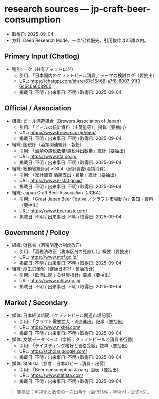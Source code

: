 # research sources — jp-craft-beer-consumption

- 取得日: 2025-09-04
- 方針: Deep Research Mode。一次/公式優先。引用抜粋は25語以内。

## Primary Input (Chatlog)
- 種別: 一次（共有チャットログ）
  - 引用: 「日本国内のクラフトビール消費」テーマの検討ログ（要抽出）
  - URL: https://chatgpt.com/share/67c16468-a7f8-8007-91f3-6c6c6a608900
  - 掲載日: 不明 / 出来事日: 不明 / 取得日: 2025-09-04

## Official / Association
- 組織: ビール酒造組合（Brewers Association of Japan）
  - 引用: 「ビールの統計資料（出荷量等）」掲載（要抽出）
  - URL: https://www.brewers.or.jp/data/
  - 掲載日: 不明 / 出来事日: 不明 / 取得日: 2025-09-04
- 組織: 国税庁（酒類関連統計・報告）
  - 引用: 「酒類の課税数量/課税移出数量」統計（要抽出）
  - URL: https://www.nta.go.jp/
  - 掲載日: 不明 / 出来事日: 不明 / 取得日: 2025-09-04
- 組織: 総務省統計局 e-Stat（家計調査/酒類消費）
  - 引用: 「家計調査 酒類支出・数量」統計（要抽出）
  - URL: https://www.e-stat.go.jp/
  - 掲載日: 不明 / 出来事日: 不明 / 取得日: 2025-09-04
- 組織: Japan Craft Beer Association（JCBA）
  - 引用: 「Great Japan Beer Festival／クラフト市場動向」告知・資料（要抽出）
  - URL: https://www.beertaster.org/
  - 掲載日: 不明 / 出来事日: 不明 / 取得日: 2025-09-04

## Government / Policy
- 組織: 財務省（酒税関連の制度改正）
  - 引用: 「酒税法改正（税率区分の見直し）」概要（要抽出）
  - URL: https://www.mof.go.jp/
  - 掲載日: 不明 / 出来事日: 不明 / 取得日: 2025-09-04
- 組織: 厚生労働省（健康日本21・飲酒指針）
  - 引用: 「飲酒に関する健康指針」要点（要抽出）
  - URL: https://www.mhlw.go.jp/
  - 掲載日: 不明 / 出来事日: 不明 / 取得日: 2025-09-04

## Market / Secondary
- 媒体: 日本経済新聞（クラフトビール関連市場記事）
  - 引用: 「クラフト需要拡大・流通進出」記事（要抽出）
  - URL: https://www.nikkei.com/
  - 掲載日: 不明 / 出来事日: 不明 / 取得日: 2025-09-04
- 媒体: 文献データベース（学術：クラフトビールと消費者行動）
  - 引用: 「テイスティング嗜好と価格受容」抜粋（要抽出）
  - URL: https://scholar.google.com/
  - 掲載日: 不明 / 出来事日: 不明 / 取得日: 2025-09-04
- 媒体: Statista（参考：日本のビール消費・出荷）
  - 引用: 「Beer consumption Japan」図表（要抽出）
  - URL: https://www.statista.com/
  - 掲載日: 不明 / 出来事日: 不明 / 取得日: 2025-09-04

> 要検証：可視化と数値の一次出典化（最低15件・学術≥1・公式≥3）。

